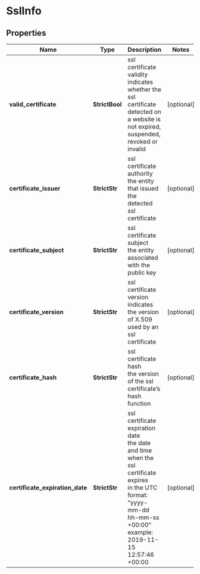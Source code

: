 # SslInfo


## Properties

| Name | Type | Description | Notes |
|------------ | ------------- | ------------- | -------------|
**valid_certificate** | **StrictBool** | ssl certificate validity<br>indicates whether the ssl certificate detected on a website is not expired, suspended, revoked or invalid |[optional]|
**certificate_issuer** | **StrictStr** | ssl certificate authority<br>the entity that issued the detected ssl certificate |[optional]|
**certificate_subject** | **StrictStr** | ssl certificate subject<br>the entity associated with the public key |[optional]|
**certificate_version** | **StrictStr** | ssl certificate version<br>indicates the version of X.509 used by an ssl certificate |[optional]|
**certificate_hash** | **StrictStr** | ssl certificate hash<br>the version of the ssl certificate’s hash function |[optional]|
**certificate_expiration_date** | **StrictStr** | ssl certificate expiration date<br>the date and time when the ssl certificate expires<br>in the UTC format: “yyyy-mm-dd hh-mm-ss +00:00”<br>example:<br>2019-11-15 12:57:46 +00:00 |[optional]|
